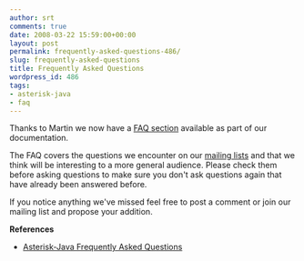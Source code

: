 ```yaml
---
author: srt
comments: true
date: 2008-03-22 15:59:00+00:00
layout: post
permalink: frequently-asked-questions-486/
slug: frequently-asked-questions
title: Frequently Asked Questions
wordpress_id: 486
tags:
- asterisk-java
- faq
---
```



Thanks to Martin we now have a [FAQ section](http://asterisk-java.org/faq) available as part of our documentation.



The FAQ covers the questions we encounter on our [mailing lists](http://asterisk-java.org/development/mail-lists.html) and that we think will be interesting to a more general audience. Please check them before asking questions to make sure you don't ask questions again that have already been answered before.



If you notice anything we've missed feel free to post a comment or join our mailing list and propose your addition.





**References**






  * [Asterisk-Java Frequently Asked Questions](http://asterisk-java.org/development/faq.html)


